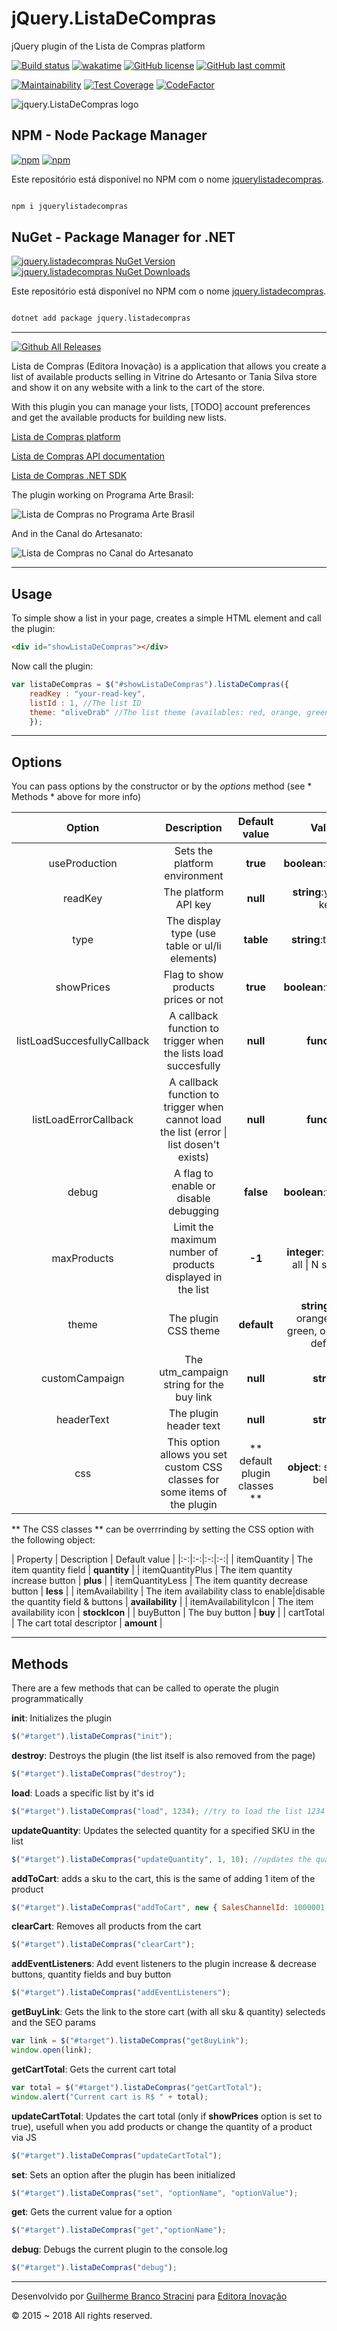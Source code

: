 # jQuery.ListaDeCompras

jQuery plugin of the Lista de Compras platform

[![Build status](https://ci.appveyor.com/api/projects/status/349rs8y8rk7vqnjw/branch/main?svg=true)](https://ci.appveyor.com/project/guibranco/jquery-listadecompras/branch/main)
[![wakatime](https://wakatime.com/badge/github/InovacaoMediaBrasil/jQuery.ListaDeCompras.svg)](https://wakatime.com/badge/github/InovacaoMediaBrasil/jQuery.ListaDeCompras)
[![GitHub license](https://img.shields.io/github/license/InovacaoMediaBrasil/jQuery.ListaDeCompras)](https://github.com/InovacaoMediaBrasil/jQuery.ListaDeCompras)
[![GitHub last commit](https://img.shields.io/github/last-commit/InovacaoMediaBrasil/jQuery.ListaDeCompras/main)](https://github.com/InovacaoMediaBrasil/jQuery.ListaDeCompras)

[![Maintainability](https://api.codeclimate.com/v1/badges/55e52654e1280711eea8/maintainability)](https://codeclimate.com/github/InovacaoMediaBrasil/jQuery.ListaDeCompras/maintainability)
[![Test Coverage](https://api.codeclimate.com/v1/badges/55e52654e1280711eea8/test_coverage)](https://codeclimate.com/github/InovacaoMediaBrasil/jQuery.ListaDeCompras/test_coverage)
[![CodeFactor](https://www.codefactor.io/repository/github/InovacaoMediaBrasil/jQuery.ListaDeCompras/badge)](https://www.codefactor.io/repository/github/InovacaoMediaBrasil/jQuery.ListaDeCompras)

![jquery.ListaDeCompras logo](https://raw.githubusercontent.com/InovacaoMediaBrasil/jQuery.ListaDeCompras/main/logo.png)

## NPM - Node Package Manager

[![npm](https://img.shields.io/npm/v/jquerylistadecompras)](https://www.npmjs.com/package/jquerylistadecompras)
[![npm](https://img.shields.io/npm/dy/jquerylistadecompras)](https://www.npmjs.com/package/jquerylistadecompras)

Este repositório está disponível no NPM com o nome [jquerylistadecompras](https://www.npmjs.com/package/jquerylistadecompras).

```bash

npm i jquerylistadecompras

```

## NuGet - Package Manager for .NET

[![jquery.listadecompras NuGet Version](https://img.shields.io/nuget/v/jquery.listadecompras.svg?style=flat)](https://www.nuget.org/packages/jquery.listadecompras/)
[![jquery.listadecompras NuGet Downloads](https://img.shields.io/nuget/dt/jquery.listadecompras.svg?style=flat)](https://www.nuget.org/packages/BancosBjquery.listadecomprasrasileiros/)

Este repositório está disponível no NPM com o nome [jquery.listadecompras](https://www.nuget.org/packages/jquery.listadecompras/).

```bash

dotnet add package jquery.listadecompras

```

---

[![Github All Releases](https://img.shields.io/github/downloads/InovacaoMediaBrasil/jQuery.ListaDeCompras/total.svg?style=plastic)](https://github.com/InovacaoMediaBrasil/jQuery.ListaDeCompras)

Lista de Compras (Editora Inovação) is a application that allows you create a list of available products selling in Vitrine do Artesanto or Tania Silva store and show it on any website with a link to the cart of the store.

With this plugin you can manage your lists, [TODO] account preferences and get the available products for building new lists.

[Lista de Compras platform](https://listadecompras.editorainovacao.com.br) 

[Lista de Compras API documentation](http://ti.editorainovacao.com.br/Docs/ListaDeCompras/API.pdf)

[Lista de Compras .NET SDK](http://ti.editorainovacao.com.br/Docs/ListaDeCompras/SDK/)

The plugin working on Programa Arte Brasil:

![Lista de Compras no Programa Arte Brasil](https://raw.githubusercontent.com/InovacaoMediaBrasil/jQuery.ListaDeCompras/main/ListaDeCompras-ProgramaArteBrasil.PNG)

And in the Canal do Artesanato:

![Lista de Compras no Canal do Artesanato](https://raw.githubusercontent.com/InovacaoMediaBrasil/jQuery.ListaDeCompras/main/ListaDeCompras-CanalDoArtesanato.PNG)

----------

## Usage ##

To simple show a list in your page, creates a simple HTML element and call the plugin:

```html
<div id="showListaDeCompras"></div>
```
Now call the plugin:
```js
var listaDeCompras = $("#showListaDeCompras").listaDeCompras({
	readKey : "your-read-key",
	listId : 1, //The list ID
	theme: "oliveDrab" //The list theme (availables: red, orange, green, blue, oliveDrab and default)
	});
```
----------

## Options ##

You can pass options by the constructor or by the *options* method (see * Methods * above for more info)

| Option  | Description  | Default value | Values |
|:-:|:-:|:-:|:-:|
| useProduction | Sets the platform environment  | **true** | **boolean**:true\|false |
| readKey  | The platform API key | **null** | **string**:your api key |
 | type | The display type (use table or ul/li elements) | **table** | **string**:table\|list |
 | showPrices | Flag to show products prices or not | **true** | **boolean**:true\|false |
| listLoadSuccesfullyCallback | A callback function to trigger when the lists load succesfully | **null** | **function** |
| listLoadErrorCallback | A callback function to trigger when cannot load the list (error \| list dosen't exists) | **null** | **function** |
| debug | A flag to enable or disable debugging | **false** | **boolean**:true\|false |
| maxProducts | Limit the maximum number of products displayed in the list | **-1** | **integer**: -1 show all \| N shows N |
| theme | The plugin CSS theme | **default** | **string**: red, orange, blue, green, oliveDrab, default |
| customCampaign | The utm_campaign string for the buy link | **null** | **string** |
 | headerText | The plugin header text | **null** | **string** |
 | css | This option allows you set custom CSS classes for some items of the plugin | ** default plugin classes ** | **object**: see table below |

** The CSS classes ** can be overrrinding by setting the CSS option with the following object:

| Property | Description | Default value |
|:-:|:-:|:-:|:-:|
| itemQuantity | The item quantity field | **quantity** |
| itemQuantityPlus | The item quantity increase button | **plus** |
| itemQuantityLess | The item quantity decrease button | **less** | 
| itemAvailability | The item availability class to enable\|disable the quantity field & buttons | **availability** |
| itemAvailabilityIcon | The item availability icon | **stockIcon** |
| buyButton | The buy button | **buy** |
| cartTotal | The cart total descriptor | **amount** |


----------

## Methods ##

There are a few methods that can be called to operate the plugin programmatically

**init**: Initializes the plugin
```js
$("#target").listaDeCompras("init");
```

**destroy**: Destroys the plugin (the list itself is also removed from the page)
```js
$("#target").listaDeCompras("destroy");
```
**load**: Loads a specific list by it's id
```js
$("#target").listaDeCompras("load", 1234); //try to load the list 1234
```

**updateQuantity**: Updates the selected quantity for a specified SKU in the list
```js
$("#target").listaDeCompras("updateQuantity", 1, 10); //updates the quantity of SKU 1 to 10 units
```

**addToCart**: adds a sku to the cart, this is the same of adding 1 item of the product
```js
$("#target").listaDeCompras("addToCart", new { SalesChannelId: 1000001, Stock: 10, Quantity: 1, Price: 10.9});//You should pass the sales channel id, available quantity, desired quantity and the price of the SKU
```
**clearCart**: Removes all products from the cart
```js
$("#target").listaDeCompras("clearCart");
```

**addEventListeners**: Add event listeners to the plugin increase & decrease buttons, quantity fields and buy button
```js
$("#target").listaDeCompras("addEventListeners");
```

**getBuyLink**: Gets the link to the store cart (with all sku & quantity) selecteds and the SEO params
```js
var link = $("#target").listaDeCompras("getBuyLink");
window.open(link);
```

**getCartTotal**: Gets the current cart total
```js
var total = $("#target").listaDeCompras("getCartTotal");
window.alert("Current cart is R$ " + total);
```

**updateCartTotal**: Updates the cart total (only if **showPrices** option is set to true), usefull when you add products or change the quantity of a product via JS
```js
$("#target").listaDeCompras("updateCartTotal");
```

**set**: Sets an option after the plugin has been initialized
```js
$("#target").listaDeCompras("set", "optionName", "optionValue");
```

**get**: Gets the current value for a option
```js
$("#target").listaDeCompras("get","optionName");
```

**debug**: Debugs the current plugin to the console.log
```js
$("#target").listaDeCompras("debug");
```
---

Desenvolvido por [Guilherme Branco Stracini](https://www.guilhermebranco.com.br) para [Editora Inovação](https://www.editorainovacao.com.br) 

© 2015 ~ 2018 All rights reserved.
